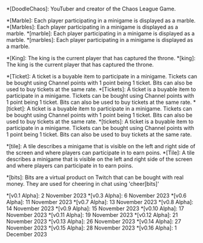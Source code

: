 *[DoodleChaos]: YouTuber and creator of the Chaos League Game.

*[Marble]: Each player participating in a minigame is displayed as a marble.
*[Marbles]: Each player participating in a minigame is displayed as a marble.
*[marble]: Each player participating in a minigame is displayed as a marble.
*[marbles]: Each player participating in a minigame is displayed as a marble.

*[King]: The king is the current player that has captured the throne.
*[king]: The king is the current player that has captured the throne.

*[Ticket]: A ticket is a buyable item to participate in a minigame. Tickets can be bought using Channel points with 1 point being 1 ticket. Bits can also be used to buy tickets at the same rate.
*[Tickets]: A ticket is a buyable item to participate in a minigame. Tickets can be bought using Channel points with 1 point being 1 ticket. Bits can also be used to buy tickets at the same rate.
*[ticket]: A ticket is a buyable item to participate in a minigame. Tickets can be bought using Channel points with 1 point being 1 ticket. Bits can also be used to buy tickets at the same rate.
*[tickets]: A ticket is a buyable item to participate in a minigame. Tickets can be bought using Channel points with 1 point being 1 ticket. Bits can also be used to buy tickets at the same rate.

*[tile]: A tile describes a minigame that is visible on the left and right side of the screen and where players can participate in to earn poins.
*[Tile]: A tile describes a minigame that is visible on the left and right side of the screen and where players can participate in to earn poins.

*[bits]: Bits are a virtual product on Twitch that can be bought with real money. They are used for cheering in chat using 'cheer[bits]'

*[v0.1 Alpha]: 2 November 2023
*[v0.3 Alpha]: 6 November 2023
*[v0.6 Alpha]: 11 November 2023
*[v0.7 Alpha]: 13 November 2023
*[v0.8 Alpha]: 14 November 2023
*[v0.9 Alpha]: 15 November 2023
*[v0.10 Alpha]: 17 November 2023
*[v0.11 Alpha]: 19 November 2023
*[v0.12 Alpha]: 21 November 2023
*[v0.13 Alpha]: 26 November 2023
*[v0.14 Alpha]: 27 November 2023
*[v0.15 Alpha]: 28 November 2023
*[v0.16 Alpha]: 1 December 2023